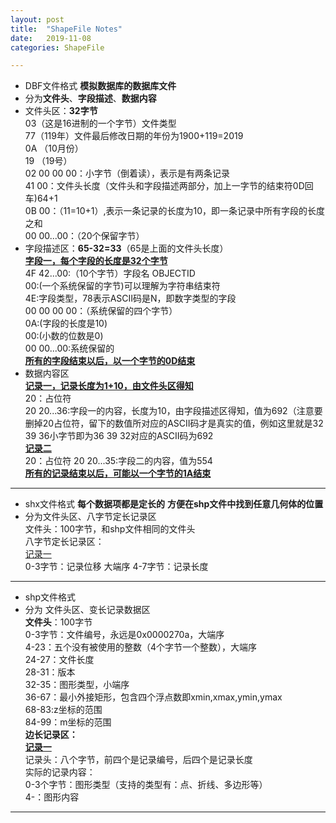 ```yaml
---
layout: post
title:  "ShapeFile Notes"
date:   2019-11-08
categories: ShapeFile

---
```

- DBF文件格式  **模拟数据库的数据库文件**    
- 分为**文件头**、**字段描述**、**数据内容**  
- 文件头区：**32字节**  
03（这是16进制的一个字节）文件类型  
77（119年）文件最后修改日期的年份为1900+119=2019  
0A （10月份）  
19 （19号）  
02 00 00 00：小字节（倒着读），表示是有两条记录  
41 00：文件头长度（文件头和字段描述两部分，加上一字节的结束符0D回车)64+1  
0B 00：（11=10+1）,表示一条记录的长度为10，即一条记录中所有字段的长度之和  
00 00...00：（20个保留字节）  
- 字段描述区：**65-32=33**（65是上面的文件头长度）  
<u>**字段一，每个字段的长度是32个字节**</u>  
4F 42...00:（10个字节）字段名 OBJECTID  
00:(一个系统保留的字节)可以理解为字符串结束符  
4E:字段类型，78表示ASCII码是N，即数字类型的字段  
00 00 00 00：（系统保留的四个字节）  
0A:(字段的长度是10)  
00:(小数的位数是0)  
00 00...00:系统保留的  
<u>**所有的字段结束以后，以一个字节的0D结束**</u>
- 数据内容区  
<u>**记录一，记录长度为1+10，由文件头区得知**</u>  
20：占位符  
20 20...36:字段一的内容，长度为10，由字段描述区得知，值为692（注意要删掉20占位符，留下的数值所对应的ASCII码才是真实的值，例如这里就是32 39 36小字节即为36 39 32对应的ASCII码为692  
<u>**记录二**</u>    
20：占位符
20 20...35:字段二的内容，值为554  
<u>**所有的记录结束以后，可能以一个字节的1A结束**</u>

---

- shx文件格式  **每个数据项都是定长的** **方便在shp文件中找到任意几何体的位置**
- 分为文件头区、八字节定长记录区  
文件头：100字节，和shp文件相同的文件头  
八字节定长记录区：  
<u>记录一</u>  
0-3字节：记录位移  大端序
4-7字节：记录长度

---

- shp文件格式  
- 分为 文件头区、变长记录数据区  
 **文件头**：100字节  
0-3字节：文件编号，永远是0x0000270a，大端序  
4-23：五个没有被使用的整数（4个字节一个整数），大端序  
24-27：文件长度  
28-31：版本  
32-35：图形类型，小端序  
36-67：最小外接矩形，包含四个浮点数即xmin,xmax,ymin,ymax  
68-83:z坐标的范围  
84-99：m坐标的范围  
 **边长记录区：**             
<u>**记录一**</u>  
记录头：八个字节，前四个是记录编号，后四个是记录长度  
实际的记录内容：  
0-3个字节：图形类型（支持的类型有：点、折线、多边形等）  
4-：图形内容
---

